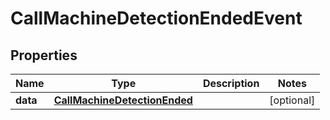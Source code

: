 # CallMachineDetectionEndedEvent

## Properties
Name | Type | Description | Notes
------------ | ------------- | ------------- | -------------
**data** | [**CallMachineDetectionEnded**](CallMachineDetectionEnded.md) |  |  [optional]
